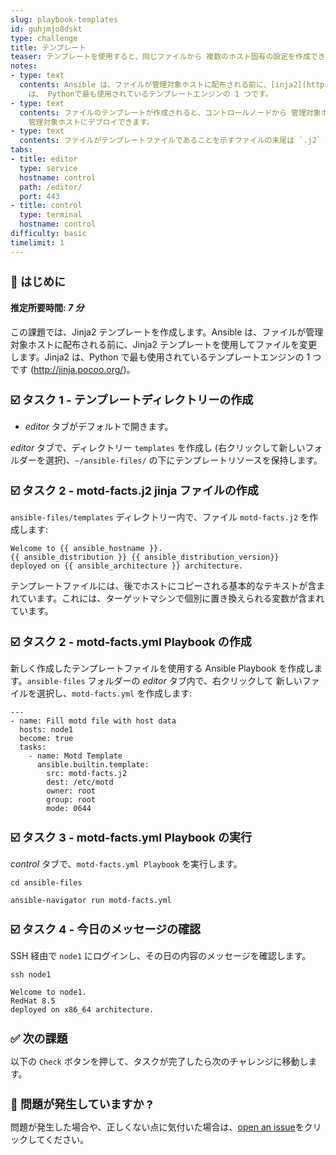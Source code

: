 ```yaml
---
slug: playbook-templates
id: guhjmjo8dskt
type: challenge
title: テンプレート
teaser: テンプレートを使用すると、同じファイルから 複数のホスト固有の設定を作成できます。
notes:
- type: text
  contents: Ansible は、ファイルが管理対象ホストに配布される前に、[inja2](http://jinja.pocoo.org/) テンプレートを使用してファイルを変更します。Jinja2
    は、 Pythonで最も使用されているテンプレートエンジンの 1 つです。
- type: text
  contents: ファイルのテンプレートが作成されると、コントロールノードから 管理対象ホストへのローカルファイルの転送をサポートするテンプレートモジュールを使用して、
    管理対象ホストにデプロイできます。
- type: text
  contents: ファイルがテンプレートファイルであることを示すファイルの末尾は `.j2` です。 これは厳密に言えば必要ではありませんが、このプラクティスは確立されています。
tabs:
- title: editor
  type: service
  hostname: control
  path: /editor/
  port: 443
- title: control
  type: terminal
  hostname: control
difficulty: basic
timelimit: 1
---
```

👋 はじめに
===
#### 推定所要時間: *7 分*<p>
この課題では、Jinja2 テンプレートを作成します。Ansible は、ファイルが管理対象ホストに配布される前に、Jinja2 テンプレートを使用してファイルを変更します。Jinja2 は、Python で最も使用されているテンプレートエンジンの 1 つです (http://jinja.pocoo.org/)。


☑️ タスク 1 - テンプレートディレクトリーの作成
===
* *editor* タブがデフォルトで開きます。

*editor* タブで、ディレクトリー `templates` を作成し (右クリックして新しいフォルダーを選択)、`~/ansible-files/` の下にテンプレートリソースを保持します。

☑️ タスク 2 - motd-facts.j2 jinja ファイルの作成
===

`ansible-files/templates` ディレクトリー内で、ファイル `motd-facts.j2` を作成します:

```
Welcome to {{ ansible_hostname }}.
{{ ansible_distribution }} {{ ansible_distribution_version}}
deployed on {{ ansible_architecture }} architecture.
```

テンプレートファイルには、後でホストにコピーされる基本的なテキストが含まれています。これには、ターゲットマシンで個別に置き換えられる変数が含まれています。

☑️ タスク 2 - motd-facts.yml Playbook の作成
===

新しく作成したテンプレートファイルを使用する Ansible Playbook を作成します。`ansible-files` フォルダーの *editor* タブ内で、右クリックして 新しいファイルを選択し、`motd-facts.yml` を作成します:

```
---
- name: Fill motd file with host data
  hosts: node1
  become: true
  tasks:
    - name: Motd Template
      ansible.builtin.template:
        src: motd-facts.j2
        dest: /etc/motd
        owner: root
        group: root
        mode: 0644
```

☑️ タスク 3 - motd-facts.yml Playbook の実行
===

*control* タブで、`motd-facts.yml Playbook` を実行します。

```
cd ansible-files
```
```
ansible-navigator run motd-facts.yml
```

☑️ タスク 4 - 今日のメッセージの確認
===

SSH 経由で `node1` にログインし、その日の内容のメッセージを確認します。

```
ssh node1
```
```
Welcome to node1.
RedHat 8.5
deployed on x86_64 architecture.
```

✅ 次の課題
===
以下の `Check` ボタンを押して、タスクが完了したら次のチャレンジに移動します。

🐛 問題が発生していますか ?
====

問題が発生した場合や、正しくない点に気付いた場合は、[open an issue](https://github.com/ansible/instruqt/issues/new?labels=writing-first-playbook&title=Issue+with+Writing+First+Playbook+slug+ID:+playbook-templates&assignees=rlopez133)をクリックしてください。

<style type="text/css" rel="stylesheet">
  .lightbox {
    display: none;
    position: fixed;
    justify-content: center;
    align-items: center;
    z-index: 999;
    top: 0;
    left: 0;
    right: 0;
    bottom: 0;
    padding: 1rem;
    background: rgba(0, 0, 0, 0.8);
    margin-left: auto;
    margin-right: auto;
    margin-top: auto;
    margin-bottom: auto;
  }
  .lightbox:target {
    display: flex;
  }
  .lightbox img {
    /* max-height: 100% */
    max-width: 60%;
    max-height: 60%;
  }
  img {
    display: block;
    margin-left: auto;
    margin-right: auto;
  }
  h1 {
    font-size: 18px;
  }
    h2 {
    font-size: 16px;
    font-weight: 600
  }
    h3 {
    font-size: 14px;
    font-weight: 600
  }
  p span {
    font-size: 14px;
  }
  ul li span {
    font-size: 14px
  }
</style>
